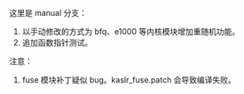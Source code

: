 这里是 manual 分支：
1. 以手动修改的方式为 bfq、e1000 等内核模块增加重随机功能。
2. 追加函数指针测试。

注意：
1. fuse 模块补丁疑似 bug。kaslr_fuse.patch 会导致编译失败。
